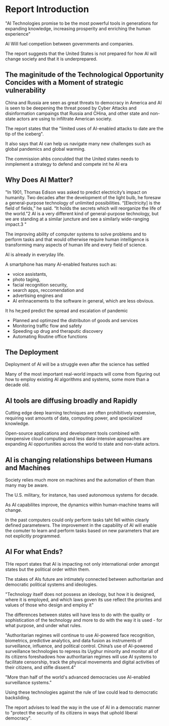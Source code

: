 # Report Introduction 

"AI Technologies promise to be the most powerful tools in generations for expanding knowledge, increasing prosperity and enriching the human experience"

AI Will fuel competiion between governments and companies. 

The report suggests that the United States is not prepared for how AI will change society and that it is underprepared. 

## The maginitude of the Technological Opportunity Concides with a Moment of strategic vulnerability

China and Russia are seen as great threats to democracy in America and AI is seen to be deepening the threat posed by Cyber Attacks and disinformation campaings that Russia and CHina, and other state and non-state actors are using to infiltrate American society. 

The report states that the "limited uses of AI-enabled attacks to date are the tip of the iceberg". 

It also says that AI can help us navigate many new challenges such as global pandemics and global warming.

The commission ahbs conculded that the United states needs to inmplement a strategy to defend and compete int he AI era

## Why Does AI Matter? 

"In 1901, Thomas Edison was asked to predict electricity’s impact on humanity. Two decades after the development of the light bulb, he foresaw a general-purpose technology of unlimited possibilities. “[Electricity] is the field of fields,” he said. “It holds the secrets which will reorganize the life of the world.”2 AI is a very different kind of general-purpose technology, but we are standing at a similar juncture and see a similarly wide-ranging impact.3 "

The improving ability of computer systems to solve problems and to perform tasks and that would otherwise require human intelligence is transforming many aspects of human life and every field of science. 

AI is already in everyday life. 

A smartphone has many AI-enabled features such as:
 
- voice assistants,
- photo taging, 
- facial recognition security, 
- search apps, reccomendation and 
- advertising engines and 
- AI enhnacements to the software in general, which are less obvious. 

It hs he;ped predict the spread and escalation of pandemic 
- Planned and optimzed the distributon of goods and services 
- Monitoring traffic flow and safety
- Speeding up drug and theraputic discovery 
- Automating Routine office functions

## The Deployment 

Deployment of AI will be a struggle even after the science has settled

Many of the most important real-world impacts will come from figuring out how to employ existing AI algorithms and systems, some more than a decade old.

## AI tools are diffusing broadly and Rapidly 

Cutting edge deep learning techniques are often prohibitively expensive, requiring vast amounts of data, computing power, and specialized knowledge. 

Open-source applications and development tools combined with inexpensive cloud computing and less data-intensive approaches are expanding AI opportunities across the world to state and non-state actors.

## AI is changing relationships between Humans and Machines 

Society relies much more on machines and the automation of them than many may be aware. 

The U.S. military, for instance, has used autonomous systems for decade. 

As AI capabilites improve, the dynamics within human-machine teams will change. 

In the past computers could only perform tasks taht fell within clearly defined parametewrs. The improvement in the capability of AI will enable the comuter to learn and perform tasks based on new parameters that are not explicitly programmed. 

## AI For what Ends? 

THe report states that AI is impacting not only international order amongst states but the political order within them. 

The stakes of AIs future are intimately connected between authoritarian and democratic political systems and ideologies. 



"Technology itself does not possess an ideology, but how it is designed, where it is employed, and which laws goven its use reflect the priorites and values of those who design and employ it" 

The differences between states will have less to do with the quality or sophistication of the technology and more to do with the way it is used - for what purpose, and under what rules. 

"Authoritarian regimes will continue to use AI-powered face recognition, biometrics, predictive analytics, and data fusion as instruments of surveillance, influence, and political control. China’s use of AI-powered surveillance technologies to repress its Uyghur minority and monitor all of its citizens foreshadows how authoritarian regimes will use AI systems to facilitate censorship, track the physical movements and digital activities of their citizens, and stifle dissent.4"

"More than half of the world's advanced democracies use AI-enabled surveillance systems."

Using these technologies against the rule of law could lead to democratic backsliding. 

The report advises to lead the way in the use of AI in a democratic manner to "protect the security of its citizens in ways that uphold liberal democracy".

